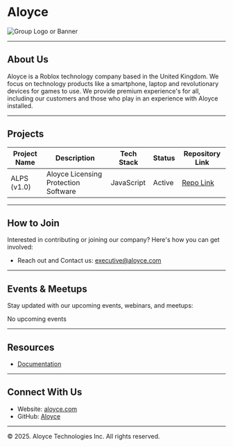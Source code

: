 # Aloyce

![Group Logo or Banner](https://media.discordapp.net/attachments/1164279871787253861/1397886950421037097/AloyceBackground.jpg?ex=68835b2c&is=688209ac&hm=98ebafbb3b1869e29f46d425f5121f0a634c288c72eb167c209b9dcb4063b9a0&=&format=webp&width=2384&height=1386)

---

## About Us

Aloyce is a Roblox technology company based in the United Kingdom. We focus on technology products like a smartphone, laptop and revolutionary devices for games to use. We provide premium experience's for all, including our customers and those who play in an experience with Aloyce installed.

---

## Projects

| Project Name | Description                          | Tech Stack             | Status        | Repository Link              |
|--------------|--------------------------------------|------------------------|---------------|------------------------------|
| ALPS (v1.0)  | Aloyce Licensing Protection Software | JavaScript             | Active        | [Repo Link](https://github.com/Aloyce-inc/aloyce-data)             |

---

## How to Join

Interested in contributing or joining our company? Here's how you can get involved:

- Reach out and Contact us: executive@aloyce.com

---

## Events & Meetups

Stay updated with our upcoming events, webinars, and meetups:

No upcoming events

---

## Resources

- [Documentation](https://developer.aloyce.com)

---

## Connect With Us

- Website: [aloyce.com](https://www.aloyce.com)
- GitHub: [Aloyce](https://github.com/aloyce-inc)

---

© 2025. Aloyce Technologies Inc. All rights reserved.
